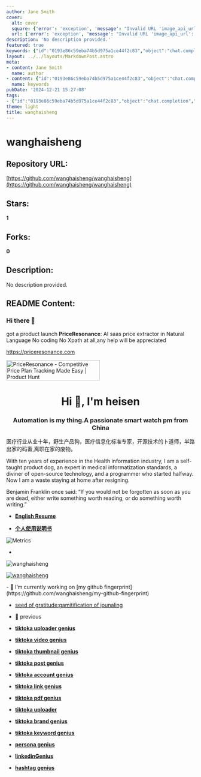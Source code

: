 ```yaml
---
author: Jane Smith
cover:
  alt: cover
  square: {'error': 'exception', 'message': "Invalid URL 'image_api_url': No scheme supplied. Perhaps you meant https://image_api_url?"}
  url: {'error': 'exception', 'message': "Invalid URL 'image_api_url': No scheme supplied. Perhaps you meant https://image_api_url?"}
description: 'No description provided.'
featured: true
keywords: {"id":"0193e86c59eba74b5d975a1ce44f2c83","object":"chat.completion","created":1734771235,"model":"Qwen/Qwen2.5-7B-Instruct","choices":[{"index":0,"message":{"role":"assistant","content":"### Keywords and Tags Extracted from the Text:\n\n1. **AI** - AI SaaS, AI price extractor, AI technology\n2. **SaaS** - AI SaaS\n3. **Price Extraction** - PriceResonance, AI price extractor\n4. **Price Tracking** - Competitive price plan tracking\n5. **Automation** - Automation, Smart watch PM\n6. **Health Information Industry** - Health information industry, Medical informatization\n7. **Product Management** - Product manager\n8. **Open Source Technology** - Open-source technology\n9. **GitHub** - GitHub fingerprint, Github metrics, GitHub profile\n10. **Coding** - No coding required\n11. **Documentation** - English resume\n12. **Hashtags** - Social media hashtags, TikTok hashtags\n13. **Personal Projects** - TikTok uploaders, Video geniuses, Thumbnail geniuses, Post geniuses, Brand geniuses, Link geniuses, PDF geniuses, Account geniuses\n14. **Analytics** - GitHub metrics\n15. **Career Experience** - Medical industry experience, Product management\n16. **Technology Roles** - PM, Smart watch PM, Programmer\n17. **Self-Taught Expertise** - Self-taught product dog\n18. **Open Source** - Open-source technology diviner\n19. **Waste** - Home-based, Retired from work\n20. **Resources** - Personal resume, Usage guides, GitHub repositories\n21. **Social Media Tools** - TikTok automation tools, LinkedIn automation tools\n\n### Relevant URLs:\n- [PriceResonance Website](https://priceresonance.com)\n- [Product Hunt](https://www.producthunt.com/posts/priceresonance?embed=true\u0026utm_source=badge-featured\u0026utm_medium=badge\u0026utm_souce=badge-priceresonance)\n- [GitHub Metrics](https://github.com/wanghaisheng/github-metrics.svg)\n- [GitHub Profile Trophy](https://github-profile-trophy.vercel.app/?username=wanghaisheng\u0026theme=matrix)\n- [Personal GitHub Repositories](https://github.com/wanghaisheng)\n\n### Reference:\n- [English Resume](https://wanghaisheng-github-io.vercel.app/blog/resume-english)\n- [Personal Usage Guide](https://wanghaisheng-github-io.vercel.app/blog/resume)"},"finish_reason":"stop"}],"usage":{"prompt_tokens":990,"completion_tokens":512,"total_tokens":1502},"system_fingerprint":""}
layout: ../../layouts/MarkdownPost.astro
meta:
- content: Jane Smith
  name: author
- content: {"id":"0193e86c59eba74b5d975a1ce44f2c83","object":"chat.completion","created":1734771235,"model":"Qwen/Qwen2.5-7B-Instruct","choices":[{"index":0,"message":{"role":"assistant","content":"### Keywords and Tags Extracted from the Text:\n\n1. **AI** - AI SaaS, AI price extractor, AI technology\n2. **SaaS** - AI SaaS\n3. **Price Extraction** - PriceResonance, AI price extractor\n4. **Price Tracking** - Competitive price plan tracking\n5. **Automation** - Automation, Smart watch PM\n6. **Health Information Industry** - Health information industry, Medical informatization\n7. **Product Management** - Product manager\n8. **Open Source Technology** - Open-source technology\n9. **GitHub** - GitHub fingerprint, Github metrics, GitHub profile\n10. **Coding** - No coding required\n11. **Documentation** - English resume\n12. **Hashtags** - Social media hashtags, TikTok hashtags\n13. **Personal Projects** - TikTok uploaders, Video geniuses, Thumbnail geniuses, Post geniuses, Brand geniuses, Link geniuses, PDF geniuses, Account geniuses\n14. **Analytics** - GitHub metrics\n15. **Career Experience** - Medical industry experience, Product management\n16. **Technology Roles** - PM, Smart watch PM, Programmer\n17. **Self-Taught Expertise** - Self-taught product dog\n18. **Open Source** - Open-source technology diviner\n19. **Waste** - Home-based, Retired from work\n20. **Resources** - Personal resume, Usage guides, GitHub repositories\n21. **Social Media Tools** - TikTok automation tools, LinkedIn automation tools\n\n### Relevant URLs:\n- [PriceResonance Website](https://priceresonance.com)\n- [Product Hunt](https://www.producthunt.com/posts/priceresonance?embed=true\u0026utm_source=badge-featured\u0026utm_medium=badge\u0026utm_souce=badge-priceresonance)\n- [GitHub Metrics](https://github.com/wanghaisheng/github-metrics.svg)\n- [GitHub Profile Trophy](https://github-profile-trophy.vercel.app/?username=wanghaisheng\u0026theme=matrix)\n- [Personal GitHub Repositories](https://github.com/wanghaisheng)\n\n### Reference:\n- [English Resume](https://wanghaisheng-github-io.vercel.app/blog/resume-english)\n- [Personal Usage Guide](https://wanghaisheng-github-io.vercel.app/blog/resume)"},"finish_reason":"stop"}],"usage":{"prompt_tokens":990,"completion_tokens":512,"total_tokens":1502},"system_fingerprint":""}
  name: keywords
pubDate: '2024-12-21 15:27:08'
tags:
- {"id":"0193e86c59eba74b5d975a1ce44f2c83","object":"chat.completion","created":1734771235,"model":"Qwen/Qwen2.5-7B-Instruct","choices":[{"index":0,"message":{"role":"assistant","content":"### Keywords and Tags Extracted from the Text:\n\n1. **AI** - AI SaaS, AI price extractor, AI technology\n2. **SaaS** - AI SaaS\n3. **Price Extraction** - PriceResonance, AI price extractor\n4. **Price Tracking** - Competitive price plan tracking\n5. **Automation** - Automation, Smart watch PM\n6. **Health Information Industry** - Health information industry, Medical informatization\n7. **Product Management** - Product manager\n8. **Open Source Technology** - Open-source technology\n9. **GitHub** - GitHub fingerprint, Github metrics, GitHub profile\n10. **Coding** - No coding required\n11. **Documentation** - English resume\n12. **Hashtags** - Social media hashtags, TikTok hashtags\n13. **Personal Projects** - TikTok uploaders, Video geniuses, Thumbnail geniuses, Post geniuses, Brand geniuses, Link geniuses, PDF geniuses, Account geniuses\n14. **Analytics** - GitHub metrics\n15. **Career Experience** - Medical industry experience, Product management\n16. **Technology Roles** - PM, Smart watch PM, Programmer\n17. **Self-Taught Expertise** - Self-taught product dog\n18. **Open Source** - Open-source technology diviner\n19. **Waste** - Home-based, Retired from work\n20. **Resources** - Personal resume, Usage guides, GitHub repositories\n21. **Social Media Tools** - TikTok automation tools, LinkedIn automation tools\n\n### Relevant URLs:\n- [PriceResonance Website](https://priceresonance.com)\n- [Product Hunt](https://www.producthunt.com/posts/priceresonance?embed=true\u0026utm_source=badge-featured\u0026utm_medium=badge\u0026utm_souce=badge-priceresonance)\n- [GitHub Metrics](https://github.com/wanghaisheng/github-metrics.svg)\n- [GitHub Profile Trophy](https://github-profile-trophy.vercel.app/?username=wanghaisheng\u0026theme=matrix)\n- [Personal GitHub Repositories](https://github.com/wanghaisheng)\n\n### Reference:\n- [English Resume](https://wanghaisheng-github-io.vercel.app/blog/resume-english)\n- [Personal Usage Guide](https://wanghaisheng-github-io.vercel.app/blog/resume)"},"finish_reason":"stop"}],"usage":{"prompt_tokens":990,"completion_tokens":512,"total_tokens":1502},"system_fingerprint":""}
theme: light
title: wanghaisheng
---
```


# wanghaisheng

## Repository URL: 
[https://github.com/wanghaisheng/wanghaisheng](https://github.com/wanghaisheng/wanghaisheng)

## Stars: 
**1**

## Forks: 
**0**

## Description: 
No description provided.

## README Content: 
### Hi there 👋


got a product launch **PriceResonance**: AI saas price extractor in Natural Language No coding No Xpath at all,any help will be appreciated

https://priceresonance.com



<a href="https://www.producthunt.com/posts/priceresonance?embed=true&utm_source=badge-featured&utm_medium=badge&utm_souce=badge-priceresonance" target="_blank"><img src="https://api.producthunt.com/widgets/embed-image/v1/featured.svg?post_id=482393&theme=light" alt="PriceResonance - Competitive&#0032;Price&#0032;Plan&#0032;Tracking&#0032;Made&#0032;Easy | Product Hunt" style="width: 250px; height: 54px;" width="250" height="54" /></a>

<h1 align="center">Hi 👋, I'm heisen</h1>
<h3 align="center">Automation is my thing.A passionate smart watch pm from China</h3>
医疗行业从业十年，野生产品狗，医疗信息化标准专家，开源技术的卜道师，半路出家的码畜,离职在家的废物。

With ten years of experience in the Health information  industry, I am a self-taught product dog, an expert in medical informatization standards, a diviner of open-source technology, and a programmer who started halfway. Now I am a waste staying at home after resigning.


Benjamin Franklin once said: “If you would not be forgotten as soon as you are dead, either write something worth reading, or do something worth writing.”

- [**English Resume**](https://wanghaisheng-github-io.vercel.app/blog/resume-english)
  
- [**个人使用说明书**](https://wanghaisheng-github-io.vercel.app/blog/resume)



<picture>
  <img src="/github-metrics.svg" alt="Metrics">
</picture>



- 
<p align="left"> <img src="https://komarev.com/ghpvc/?username=wanghaisheng&label=Profile%20views&color=0e75b6&style=flat" alt="wanghaisheng" /> </p>

<p align="left"> <a href="https://github.com/ryo-ma/github-profile-trophy"><img src="https://github-profile-trophy.vercel.app/?username=wanghaisheng&theme=matrix" alt="wanghaisheng" /></a> </p>
- 🔭 I’m currently working on [my github fingerprint](https://github.com/wanghaisheng/my-github-fingerprint)
 
- [seed of gratitude:gamitification of jounaling](https://github.com/wanghaisheng/seed-of-gratitude)
  
- 🔭 previous
  
- [**tiktoka uploader genius**](https://github.com/wanghaisheng/tiktoka-studio-uploader-app)
- [**tiktoka video genius**](https://github.com/wanghaisheng/video-genius)
- [**tiktoka thumbnail genius**](https://github.com/wanghaisheng/thumnail-geniuous)
- [**tiktoka post genius**](https://github.com/wanghaisheng/post-genious)
- [**tiktoka account genius**](https://github.com/wanghaisheng/social-account-genious)
- [**tiktoka link genius**](https://github.com/wanghaisheng/link-genious)
- [**tiktoka pdf genius**](https://github.com/wanghaisheng/pdf-genious)
- [**tiktoka uploader**](https://github.com/wanghaisheng/youtube-auto-upload)
- [**tiktoka brand genius**](https://github.com/wanghaisheng/brand-genious)
- [**tiktoka keyword genius**](https://github.com/wanghaisheng/keyword-genius)
- [**persona genius**](https://github.com/wanghaisheng/persona-account-genius/tree/master)
- [**linkedinGenius**](https://github.com/wanghaisheng/linkedinGenius/tree/master)
- [**hashtag genius**](https://github.com/wanghaisheng/hashtag-genius/blob/main/README.md)

